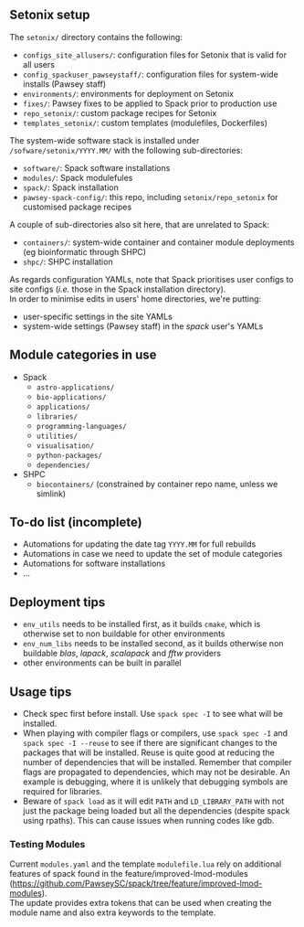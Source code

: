 ## Setonix setup


The `setonix/` directory contains the following:
* `configs_site_allusers/`: configuration files for Setonix that is valid for all users 
* `config_spackuser_pawseystaff/`: configuration files for system-wide installs (Pawsey staff)
* `environments/`: environments for deployment on Setonix
* `fixes/`: Pawsey fixes to be applied to Spack prior to production use
* `repo_setonix/`: custom package recipes for Setonix
* `templates_setonix/`: custom templates (modulefiles, Dockerfiles)

The system-wide software stack is installed under `/sofware/setonix/YYYY.MM/` with the following sub-directories:
* `software/`: Spack software installations
* `modules/`: Spack modulefules
* `spack/`: Spack installation
* `pawsey-spack-config/`: this repo, including `setonix/repo_setonix` for customised package recipes

A couple of sub-directories also sit here, that are unrelated to Spack:
* `containers/`: system-wide container and container module deployments (eg bioinformatic through SHPC)
* `shpc/`: SHPC installation

As regards configuration YAMLs, note that Spack prioritises user configs to site configs (*i.e.* those in the Spack installation directory).  
In order to minimise edits in users' home directories, we're putting:
* user-specific settings in the site YAMLs
* system-wide settings (Pawsey staff) in the *spack* user's YAMLs


## Module categories in use

* Spack
  - `astro-applications/`
  - `bio-applications/`
  - `applications/`
  - `libraries/`
  - `programming-languages/`
  - `utilities/`
  - `visualisation/`
  - `python-packages/`
  - `dependencies/`
* SHPC
  - `biocontainers/`  (constrained by container repo name, unless we simlink)


## To-do list (incomplete)

* Automations for updating the date tag `YYYY.MM` for full rebuilds
* Automations in case we need to update the set of module categories
* Automations for software installations
* ...


## Deployment tips

* `env_utils` needs to be installed first, as it builds `cmake`, which is otherwise set to non buildable for other environments
* `env_num_libs` needs to be installed second, as it builds otherwise non buildable *blas*, *lapack*, *scalapack* and *fftw* providers
* other environments can be built in parallel


## Usage tips

* Check spec first before install. Use `spack spec -I` to see what will be installed.
* When playing with compiler flags or compilers, use `spack spec -I` and `spack spec -I --reuse` to see if there are significant changes to the packages that will be installed. Reuse is quite good at reducing the number of dependencies that will be installed. Remember that compiler flags are propagated to dependencies, which may not be desirable. An example is debugging, where it is unlikely that debugging symbols are required for libraries.
* Beware of `spack load` as it will edit `PATH` and `LD_LIBRARY_PATH` with not just the package being loaded but all the dependencies (despite spack using rpaths). This can cause issues when running codes like gdb.


### Testing Modules

Current `modules.yaml` and the template `modulefile.lua` rely on additional features of spack found in the feature/improved-lmod-modules (https://github.com/PawseySC/spack/tree/feature/improved-lmod-modules).  
The update provides extra tokens that can be used when creating the module name and also extra keywords to the template.
